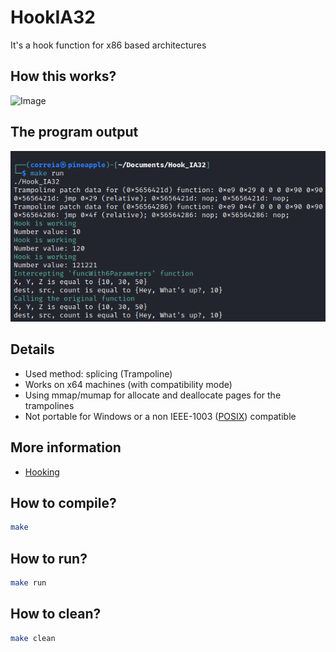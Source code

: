 # HookIA32

It's a hook function for x86 based architectures

## How this works?

![Image](https://miro.medium.com/max/1254/0*P2ntxJ78gmDvEtgX.PNG)

## The program output

![Image](hook.png)

## Details

- Used method: splicing (Trampoline)
- Works on x64 machines (with compatibility mode)
- Using mmap/mumap for allocate and deallocate pages for the trampolines
- Not portable for Windows or a non IEEE-1003 ([POSIX](https://standards.ieee.org/ieee/1003.1/7101/)) compatible

## More information

- [Hooking](https://en.wikipedia.org/wiki/Hooking)

## How to compile?

~~~bash
make
~~~

## How to run?

~~~bash
make run
~~~

## How to clean?

~~~bash
make clean
~~~
